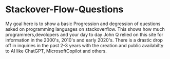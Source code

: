 # Stackover-Flow-Questions
My goal here is to show a basic Progression and degression of questions asked on programming languages on stackoverflow.
This shows how much programmers,devolopers and your day to day John Q relied on this site for information in the 2000's, 2010's and early 2020's.
There is a drastic drop off in inquiries in the past 2-3 years with the creation and public availabilty to AI like ChatGPT, MicrosoftCopilot and others.
